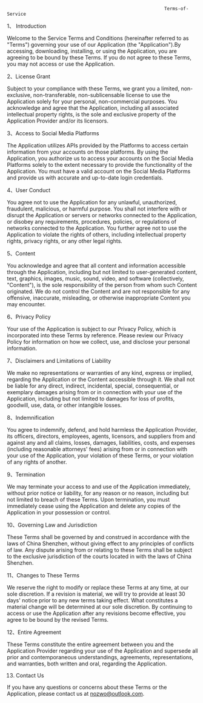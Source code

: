                                                               Terms-of-Service

1、 Introduction

Welcome to the Service Terms and Conditions (hereinafter referred to as "Terms") governing your use of our Application (the "Application").By accessing, downloading, installing, or using the Application, you are agreeing to be bound by these Terms. If you do not agree to these Terms, you may not access or use the Application.

2、License Grant

Subject to your compliance with these Terms, we grant you a limited, non-exclusive, non-transferable, non-sublicensable license to use the Application solely for your personal, non-commercial purposes. You acknowledge and agree that the Application, including all associated intellectual property rights, is the sole and exclusive property of the Application Provider and/or its licensors.

3、Access to Social Media Platforms

The Application utilizes APIs provided by the Platforms to access certain information from your accounts on those platforms. By using the Application, you authorize us to access your accounts on the Social Media Platforms solely to the extent necessary to provide the functionality of the Application. You must have a valid account on the Social Media Platforms and provide us with accurate and up-to-date login credentials.

4、User Conduct

You agree not to use the Application for any unlawful, unauthorized, fraudulent, malicious, or harmful purpose. You shall not interfere with or disrupt the Application or servers or networks connected to the Application, or disobey any requirements, procedures, policies, or regulations of networks connected to the Application. You further agree not to use the Application to violate the rights of others, including intellectual property rights, privacy rights, or any other legal rights.

5、Content

You acknowledge and agree that all content and information accessible through the Application, including but not limited to user-generated content, text, graphics, images, music, sound, video, and software (collectively, "Content"), is the sole responsibility of the person from whom such Content originated. We do not control the Content and are not responsible for any offensive, inaccurate, misleading, or otherwise inappropriate Content you may encounter.

6、Privacy Policy

Your use of the Application is subject to our Privacy Policy, which is incorporated into these Terms by reference. Please review our Privacy Policy for information on how we collect, use, and disclose your personal information.

7、Disclaimers and Limitations of Liability

We make no representations or warranties of any kind, express or implied, regarding the Application or the Content accessible through it. We shall not be liable for any direct, indirect, incidental, special, consequential, or exemplary damages arising from or in connection with your use of the Application, including but not limited to damages for loss of profits, goodwill, use, data, or other intangible losses.

8、Indemnification

You agree to indemnify, defend, and hold harmless the Application Provider, its officers, directors, employees, agents, licensors, and suppliers from and against any and all claims, losses, damages, liabilities, costs, and expenses (including reasonable attorneys' fees) arising from or in connection with your use of the Application, your violation of these Terms, or your violation of any rights of another.

9、Termination

We may terminate your access to and use of the Application immediately, without prior notice or liability, for any reason or no reason, including but not limited to breach of these Terms. Upon termination, you must immediately cease using the Application and delete any copies of the Application in your possession or control.

10、Governing Law and Jurisdiction

These Terms shall be governed by and construed in accordance with the laws of China Shenzhen, without giving effect to any principles of conflicts of law. Any dispute arising from or relating to these Terms shall be subject to the exclusive jurisdiction of the courts located in with the laws of China Shenzhen.

11、Changes to These Terms

We reserve the right to modify or replace these Terms at any time, at our sole discretion. If a revision is material, we will try to provide at least 30 days' notice prior to any new terms taking effect. What constitutes a material change will be determined at our sole discretion. By continuing to access or use the Application after any revisions become effective, you agree to be bound by the revised Terms.

12、Entire Agreement

These Terms constitute the entire agreement between you and the Application Provider regarding your use of the Application and supersede all prior and contemporaneous understandings, agreements, representations, and warranties, both written and oral, regarding the Application.

13. Contact Us

If you have any questions or concerns about these Terms or the Application, please contact us at nozwo@outlook.com.
